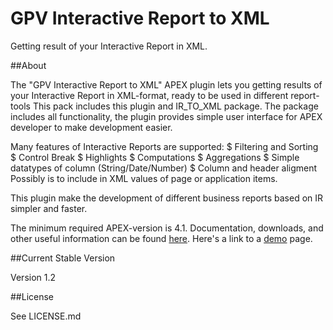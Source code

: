 GPV Interactive Report to XML
=============================

Getting result of your Interactive Report in XML. 

##About

The "GPV Interactive Report to XML" APEX plugin lets you getting results of your Interactive Report in XML-format, ready to be used in different report-tools
This pack includes this plugin and IR_TO_XML package. The package includes all functionality, the plugin provides simple user interface for APEX developer to make development easier.


Many features of Interactive Reports are supported:
 $  Filtering and Sorting
 $  Control Break
 $ Highlights
 $  Computations
 $  Aggregations
 $  Simple datatypes of column (String/Date/Number) 
 $  Column and header aligment 
Possibly is to include in XML values of page or application items. 

This plugin make the development of different business reports based on IR simpler and faster.


The minimum required APEX-version is 4.1.
Documentation, downloads, and other useful information can be found [here](http://glebovpavel.github.io/plugin/).
Here's a link to a [demo](https://apex.oracle.com/pls/apex/f?p=56154:1) page.

##Current Stable Version

Version 1.2

##License

See LICENSE.md